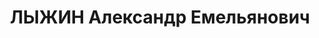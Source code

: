 ---
title: ЛЫЖИН Александр Емельянович
description: "Род. в 1895, Енисейская губ., Минусинский окр., Ермаковская вол., д.\
  \ Михайловка. Проживал: г. Минусинск. Механик курорта «Озеро Тагарское», 24.08.1936\
  \ уволен. Без определенных занятий, неработающий. \n  Арестован 25.09.1936. Обв.\
  \ по ст. 58-8, 58-11 УК РСФСР. Приговор: выездная сессия ВК ВС СССР, 24.04.1937\
  \ – 8 лет тюремного заключения. Погиб 22.10.1939 в Норильлаге. \n  Реабилитирован\
  \ ВК ВС СССР 10.05.1958"
---